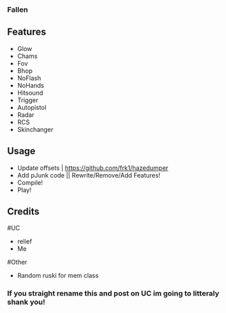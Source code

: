 ### Fallen

## Features
- Glow
- Chams
- Fov
- Bhop
- NoFlash
- NoHands
- Hitsound
- Trigger
- Autopistol
- Radar
- RCS
- Skinchanger

## Usage

- Update offsets | https://github.com/frk1/hazedumper
- Add pJunk code || Rewrite/Remove/Add Features!
- Compile!
- Play!

## Credits

#UC
- relief
- Me

#Other
- Random ruski for mem class

### If you straight rename this and post on UC im going to litteraly shank you!
 
